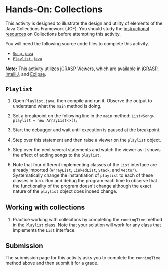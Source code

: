 
# Hands-On: Collections

This activity is designed to illustrate the design and utility of elements of
the Java Collections Framework (JCF). You should study the 
[instructional resources](../instructional-resources.md) 
on Collections before attempting this activity.

You will need the following source code files to complete this activity.

- [`Song.java`](src/Song.java)
- [`Playlist.java`](src/Playlist.java)

**Note:** This activity utilizes [jGRASP Viewers](https://jgrasp.org/tutorials187/10_Viewers.pdf), which are available in [jGRASP](https://jgrasp.org/), [IntelliJ](https://jgrasp.org/ij_plugin.html), and [Eclipse](https://jgrasp.org/eclipse_plugin.html).


## `Playlist`

1. Open `Playlist.java`, then compile and run it. Observe the output to understand what the `main` method is doing.

1. Set a breakpoint on the following line in the `main` method: `List<Song> playlist = new ArrayList<>();`

1. Start the debugger and wait until execution is paused at the breakpoint.

1. Step over this statement and then raise a viewer on the `playlist` object.

1. Step over the next several statements and watch the viewer as it shows the effect of adding songs to the `playlist`.

1. Note that four different implementing classes of the `List` interface are already imported (`ArrayList`, `LinkedList`, `Stack`, and `Vector`). Systematically change the instantiation of `playlist` to each of these classes in turn. Run and debug the program each time to observe that the functionality of the program doesn't change although the exact nature of the `playlist` object does indeed change.


## Working with collections

1. Practice working with collecitons by completing the `runningTime` method in the `Playlist` class. Note that your solution will work for any class that implements the `List` interface. 


## Submission

The submission page for this activity asks you to complete the `runningTime`
method above and then submit it for a grade.


